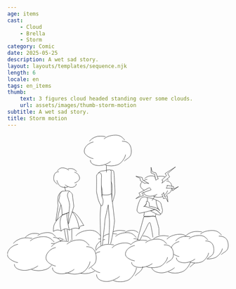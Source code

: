 ```yaml
---
age: items
cast:
    - Cloud
    - Brella
    - Storm
category: Comic
date: 2025-05-25
description: A wet sad story.
layout: layouts/templates/sequence.njk
length: 6
locale: en
tags: en_items
thumb:
    text: 3 figures cloud headed standing over some clouds.
    url: assets/images/thumb-storm-motion
subtitle: A wet sad story.
title: Storm motion
---
```






<svg xmlns="http://www.w3.org/2000/svg" width="100%" height="100%" fill="none" viewBox="0 0 717 477">
  <ellipse cx="213.5" cy="357" fill="#fff" rx="57.3" ry="44.6"/>
  <path stroke="#000" d="M163.4 337.2c5.3-8.3 12.2 4 36.6 5.3 30.5 1.6 48.3-18.5 57.7-12"/>
  <ellipse cx="259.2" cy="352.8" fill="#fff" rx="52.2" ry="45.4"/>
  <path stroke="#000" d="M222.2 327.3c3.4-6.6 21.8-18.2 46.4-18.2 18.7 0 27.6 10 37 23.1"/>
  <ellipse cx="289" cy="382.5" fill="#fff" rx="44.3" ry="47"/>
  <path stroke="#000" d="M303.5 428c12.3-13.3 27-16.6 28.3-39.7 1.2-23-5.1-52.5-37-51.1"/>
  <ellipse cx="250.5" cy="392.4" fill="#fff" rx="66.8" ry="56.9"/>
  <path stroke="#000" d="M308.5 398.2c0 11.8-16 41.8-33.3 47a69.6 69.6 0 0 1-48.7 0"/>
  <ellipse cx="186.6" cy="378.4" fill="#fff" rx="43.5" ry="39.6"/>
  <path stroke="#000" d="M167 423c0 21.4 25.2 26.2 38.5 25.5 16.7-.8 39.2-13.2 43.5-19"/>
  <ellipse cx="207.7" cy="404.8" fill="#fff" rx="42.8" ry="39.6"/>
  <path stroke="#000" d="M179.4 340.5c-10 1.9-26.9 11.5-33.4 27.2-8.2 19.7.7 28.9 6.5 34.6 5.8 5.8 20.3 14 26.9 14"/>
  <ellipse cx="509.3" cy="365" fill="#fff" rx="52.4" ry="39.9"/>
  <path stroke="#000" d="M463.5 347.3a49.8 49.8 0 0 1 42.4-20.7c27.9 1.5 35.2 8.8 43.8 14.8"/>
  <ellipse cx="551" cy="361.3" fill="#fff" rx="47.8" ry="40.6"/>
  <path stroke="#000" d="M517.2 338.4c3.1-6 20-16.3 42.5-16.3 17 0 25.2 9 33.8 20.7"/>
  <ellipse cx="578.2" cy="387.9" fill="#fff" rx="40.5" ry="42.1"/>
  <path stroke="#000" d="M591.5 428.5c11.3-11.8 24.7-14.7 25.9-35.4 1.1-20.7-4.7-47-33.9-45.8"/>
  <ellipse cx="543.1" cy="396.8" fill="#fff" rx="61" ry="51"/>
  <path stroke="#000" d="M596.1 402c0 10.5-14.5 37.3-30.5 42a64.8 64.8 0 0 1-44.4 0"/>
  <ellipse cx="484.7" cy="384.2" fill="#fff" rx="39.8" ry="35.5"/>
  <path stroke="#000" d="M466.8 424.1c0 19.2 23 23.5 35.2 22.9 15.2-.7 35.8-11.8 39.8-17"/>
  <ellipse cx="504" cy="407.8" fill="#fff" rx="39.1" ry="35.5"/>
  <path stroke="#000" d="M478 350.2a45.8 45.8 0 0 0-30.4 24.4c-7.5 17.7.6 25.9 6 31 5.3 5.2 18.5 12.6 24.5 12.6"/>
  <ellipse cx="618.4" cy="341.3" fill="#fff" rx="47.2" ry="29.3"/>
  <path stroke="#000" d="M577.3 328.3c4.3-5.4 18.1-16 38.2-15.2 25 1 31.6 6.5 39.4 10.9"/>
  <ellipse cx="656.1" cy="338.6" fill="#fff" rx="43" ry="29.9"/>
  <path stroke="#000" d="M625.6 321.8c2.8-4.4 18-12 38.2-12 15.4 0 22.7 6.6 30.5 15.2"/>
  <ellipse cx="680.5" cy="358.2" fill="#fff" rx="36.4" ry="30.9"/>
  <path stroke="#000" d="M692.5 388c10.1-8.7 22.2-10.9 23.2-26 1-15.2-4.1-34.6-30.4-33.7"/>
  <ellipse cx="648.9" cy="364.7" fill="#fff" rx="54.9" ry="37.5"/>
  <path stroke="#000" d="M696.6 368.5c0 7.7-13 27.4-27.4 30.9-18 4.3-28 3.3-40 0"/>
  <ellipse cx="596.4" cy="355.4" fill="#fff" rx="35.8" ry="26.1"/>
  <path stroke="#000" d="M580.2 384.7c0 14.2 20.7 17.3 31.7 16.9a74 74 0 0 0 35.8-12.5"/>
  <ellipse cx="613.7" cy="372.8" fill="#fff" rx="35.2" ry="26.1"/>
  <path stroke="#000" d="M590.4 330.5c-8.2 1.2-22.1 7.6-27.5 17.9-6.7 13 .6 19 5.4 22.8a51.8 51.8 0 0 0 22 9.2"/>
  <ellipse cx="369.1" cy="343.5" fill="#fff" rx="49.3" ry="35.2"/>
  <path stroke="#000" d="M326 327.9c4.6-6.5 19-19.3 40-18.3 26.2 1.3 33 7.8 41.2 13"/>
  <ellipse cx="408.4" cy="340.2" fill="#fff" rx="45" ry="35.8"/>
  <path stroke="#000" d="M376.6 320c2.9-5.2 29.4-19.5 47.4-3"/>
  <ellipse cx="434" cy="363.7" fill="#fff" rx="38.1" ry="37.1"/>
  <path stroke="#000" d="M446.5 399.5c10.6-10.4 23.3-13 24.4-31.3 1-18.2-4.4-41.4-31.9-40.3"/>
  <ellipse cx="400.9" cy="371.5" fill="#fff" rx="57.5" ry="44.9"/>
  <path stroke="#000" d="M450.9 376c0 9.4-13.8 33-28.7 37.2a65 65 0 0 1-41.9 0"/>
  <ellipse cx="346" cy="360.4" fill="#fff" rx="37.5" ry="31.3"/>
  <path stroke="#000" d="M329.1 395.6c0 17 21.6 20.7 33.1 20.2 14.4-.7 33.7-10.5 37.5-15"/>
  <ellipse cx="364.1" cy="381.3" fill="#fff" rx="36.8" ry="31.3"/>
  <path stroke="#000" d="M339.7 330.5A42.8 42.8 0 0 0 311 352c-7.1 15.5.6 22.7 5.6 27.3 5 4.6 17.5 11 23.1 11"/>
  <ellipse cx="343.6" cy="350.7" fill="#fff" rx="46.2" ry="31.6"/>
  <path stroke="#000" d="M303.2 336.6a45.5 45.5 0 0 1 37.5-16.3c24.5 1.1 31 7 38.6 11.7"/>
  <ellipse cx="380.4" cy="347.7" fill="#fff" rx="42.1" ry="32.2"/>
  <path stroke="#000" d="M350.6 329.6c2.7-4.7 17.6-12.8 37.4-12.8 15 0 22.3 7 29.9 16.3"/>
  <ellipse cx="404.4" cy="368.8" fill="#fff" rx="35.7" ry="33.3"/>
  <path stroke="#000" d="M416.1 401c10-9.4 21.8-11.7 22.8-28.1 1-16.4-4-37.2-29.8-36.3"/>
  <ellipse cx="373.4" cy="375.8" fill="#fff" rx="53.8" ry="40.3"/>
  <path stroke="#000" d="M420.2 380c0 8.3-12.9 29.5-26.9 33.2a63.3 63.3 0 0 1-39.2 0"/>
  <ellipse cx="322" cy="365.9" fill="#fff" rx="35.1" ry="28.1"/>
  <path stroke="#000" d="M306.2 397.5c0 15.2 20.2 18.5 31 18a68.4 68.4 0 0 0 35-13.4"/>
  <ellipse cx="338.9" cy="384.6" fill="#fff" rx="34.5" ry="28.1"/>
  <path stroke="#000" d="M316.1 339c-8 1.3-21.6 8.2-26.9 19.3-6.6 14 .6 20.4 5.3 24.5 4.6 4.1 16.3 10 21.6 10"/>
  <ellipse cx="581.9" cy="356.4" fill="#fff" rx="42.2" ry="28.3"/>
  <path stroke="#000" d="M545 343.8a42 42 0 0 1 34.3-14.7c22.4 1 28.3 6.3 35.3 10.5"/>
  <ellipse cx="615.6" cy="353.7" fill="#fff" rx="38.5" ry="28.8"/>
  <path stroke="#000" d="M588.4 337.5c2.5-4.2 16-11.5 34.2-11.5 13.7 0 20.3 6.3 27.2 14.7"/>
  <ellipse cx="637.5" cy="372.6" fill="#fff" rx="32.6" ry="29.8"/>
  <path stroke="#000" d="M648.2 401.4c9.1-8.4 20-10.5 20.9-25.1 1-14.7-3.8-33.3-27.3-32.5"/>
  <ellipse cx="609.2" cy="378.9" fill="#fff" rx="49.2" ry="36.1"/>
  <path stroke="#000" d="M652 382.5c0 7.6-11.8 26.5-24.6 29.9a59 59 0 0 1-35.8 0"/>
  <ellipse cx="562.2" cy="370" fill="#fff" rx="32.1" ry="25.1"/>
  <path stroke="#000" d="M547.7 398.3c0 13.6 18.5 16.6 28.4 16.2a63.3 63.3 0 0 0 32-12"/>
  <ellipse cx="577.7" cy="386.7" fill="#fff" rx="31.5" ry="25.1"/>
  <path stroke="#000" d="M556.8 345.9c-7.3 1.2-19.8 7.3-24.6 17.3-6 12.5.6 18.3 4.8 22 4.3 3.6 15 8.9 19.8 8.9"/>
  <ellipse cx="306.2" cy="35.1" fill="#fff" rx="46.2" ry="31.6"/>
  <path stroke="#000" d="M265.8 21a45.5 45.5 0 0 1 37.4-16.3c24.6 1.1 31 7 38.6 11.7"/>
  <ellipse cx="343" cy="32.2" fill="#fff" rx="42.1" ry="32.2"/>
  <path stroke="#000" d="M313.2 14c2.7-4.6 17.5-12.8 37.4-12.8 15 0 22.2 7 29.8 16.3"/>
  <ellipse cx="367" cy="53.2" fill="#fff" rx="35.7" ry="33.3"/>
  <path stroke="#000" d="M378.7 85.4c10-9.4 21.8-11.7 22.8-28 1-16.5-4.1-37.3-29.8-36.3"/>
  <ellipse cx="336" cy="60.2" fill="#fff" rx="53.8" ry="40.3"/>
  <path stroke="#000" d="M382.8 64.3c0 8.4-12.9 29.6-27 33.4a63.3 63.3 0 0 1-39.1 0"/>
  <ellipse cx="284.5" cy="50.3" fill="#fff" rx="35.1" ry="28.1"/>
  <path stroke="#000" d="M268.7 81.9c0 15.2 20.3 18.6 31 18a68.4 68.4 0 0 0 35.1-13.4"/>
  <ellipse cx="301.5" cy="69" fill="#fff" rx="34.5" ry="28.1"/>
  <path stroke="#000" d="M278.7 23.4c-8 1.4-21.7 8.2-27 19.3-6.5 14 .7 20.5 5.3 24.5 4.7 4.1 16.4 10 21.7 10"/>
  <path fill="#fff" d="M300.6 270c-.4-5 1.8-49.2 7.1-77 23 0 26-1.2 29.6-2.4 3.3 28.5 10 86 10 88.1-2.3 24.4-10.6 80.7-24.8 110.8 4.7-10.5 9.5-98.6 8.3-110.8l-4-51.8c-5 24.6-10.8 45.8-10.8 51.8 0 7.2-11 103.6-11.3 110.1v.4-.4c-3.5-64-3.5-112.5-4-118.8Z"/>
  <path stroke="#000" d="M307.7 193c-5.3 27.8-7.5 72-7 77 .5 6.3.5 55 4 119.2-.5-.3 11.3-103 11.3-110.5 0-6 5.8-27.2 10.9-51.8l3.9 51.8c1.2 12.2-3.6 100.3-8.3 110.8 14.2-30.1 22.5-86.4 24.8-110.8 0-2.2-6.7-59.6-10-88-3.6 1.1-6.5 2.3-29.6 2.3Z"/>
  <path fill="#fff" stroke="#000" d="M344.2 117.4c-2-3.4-10.4-3-14.4-2.4-4.3 5.3 4.2 31.4 9 43.8 1.8 11.3 0 39.1 0 41.5 0 37.6 7-2.3 8.4-4.7 3-5.7 0-34 0-36.8 0-2.8-.6-37.2-3-41.4Z"/>
  <path fill="#fff" stroke="#000" d="M311 117c4.8 0 12.4-3.6 21.1-3.6 7 3.6 4.1 7 4.1 15.8 0 12.3 1.2 60.3 0 62-6 4.7-17.9 4-28 3.5-.2-5.6-1.2-19.2-3.5-28-3-11.2-1.8-25.2-3-25.2 3-12.3-4.6-16.4-7-17.5 4.7-6.5 11.7-7 16.4-7Z"/>
  <path fill="#fff" stroke="#000" d="M288.9 135.7c-.5-7.5 6-11.7 9.4-12.9 7.4 0 7.4 12 6.4 18.1v38.6c0 4.7 0 18.2 4 27 4.2 8.7-1 27.4-4 23.9a54.2 54.2 0 0 1-9.4-18.1c-5.3-18.7-6.4-28-6.4-29.9 0-2.3.6-37.4 0-46.7Z"/>
  <path stroke="#000" d="M321 121.6V99.4"/>
  <ellipse cx="92.4" cy="343.5" fill="#fff" rx="39.8" ry="24.9"/>
  <path stroke="#000" d="M57.7 332.4a40.6 40.6 0 0 1 32.2-13c21.1 1 26.6 5.6 33.2 9.3"/>
  <ellipse cx="124.1" cy="341.2" fill="#fff" rx="36.2" ry="25.4"/>
  <path stroke="#000" d="M98.4 326.8c2.4-3.6 15.1-10.1 32.2-10.1 13 0 19.2 5.5 25.7 13"/>
  <ellipse cx="144.7" cy="357.8" fill="#fff" rx="30.7" ry="26.3"/>
  <path stroke="#000" d="M154.8 383.1c8.6-7.3 18.8-9.2 19.6-22.1 1-13-3.5-29.4-25.6-28.6"/>
  <ellipse cx="118.1" cy="363.3" fill="#fff" rx="46.3" ry="31.8"/>
  <path stroke="#000" d="M158.3 366.5c0 6.6-11 23.4-23.1 26.3a59.2 59.2 0 0 1-33.7 0M60.2 380.4c0 12 17.4 14.7 26.7 14.3A62 62 0 0 0 117 384"/>
  <ellipse cx="88.4" cy="370.2" fill="#fff" rx="29.7" ry="22.2"/>
  <ellipse cx="66.1" cy="367.4" fill="#fff" rx="53.5" ry="34.9"/>
  <path stroke="#000" d="M19.3 351.9c5-6.5 20.6-19.1 43.4-18.1 28.4 1.3 35.9 7.8 44.7 13"/>
  <ellipse cx="108.7" cy="364.1" fill="#fff" rx="48.7" ry="35.5"/>
  <path stroke="#000" d="M74.2 344.1c3.1-5.1 20.3-14.2 43.3-14.2 17.4 0 25.7 7.8 34.5 18.1"/>
  <ellipse cx="136.5" cy="387.4" fill="#fff" rx="41.3" ry="36.8"/>
  <path stroke="#000" d="M150 422.9c11.5-10.3 25.2-13 26.4-31 1.2-18-4.7-41-34.5-40"/>
  <ellipse cx="100.6" cy="395.1" fill="#fff" rx="62.3" ry="44.5"/>
  <path stroke="#000" d="M154.7 399.7c0 9.2-14.8 32.6-31 36.8a76.7 76.7 0 0 1-45.5 0"/>
  <ellipse cx="41" cy="384.2" fill="#fff" rx="40.6" ry="31"/>
  <path stroke="#000" d="M22.7 419c0 16.8 23.5 20.6 36 20 15.5-.6 36.5-10.3 40.5-14.8"/>
  <ellipse cx="60.6" cy="404.8" fill="#fff" rx="39.9" ry="31"/>
  <path stroke="#000" d="M34.2 354.5c-9.2 1.5-25 9-31.1 21.3-7.7 15.4.7 22.6 6 27 5.5 4.6 19 11 25.1 11"/>
  <ellipse cx="331.5" cy="393.1" fill="#fff" rx="52.4" ry="39.9"/>
  <path stroke="#000" d="M285.7 375.3a49.8 49.8 0 0 1 42.5-20.7c27.8 1.5 35.1 9 43.8 14.8"/>
  <ellipse cx="373.3" cy="389.4" fill="#fff" rx="47.8" ry="40.6"/>
  <path stroke="#000" d="M339.5 366.5c3-6 19.9-16.3 42.4-16.3 17 0 25.2 8.9 33.8 20.7"/>
  <ellipse cx="400.5" cy="416" fill="#fff" rx="40.5" ry="42.1"/>
  <path stroke="#000" d="M413.7 456.6c11.3-11.8 24.7-14.8 26-35.5 1-20.7-4.7-47-34-45.8"/>
  <ellipse cx="365.3" cy="424.8" fill="#fff" rx="61" ry="51"/>
  <path stroke="#000" d="M418.4 430c0 10.6-14.6 37.4-30.5 42.1a64.8 64.8 0 0 1-44.5 0"/>
  <ellipse cx="307" cy="412.3" fill="#fff" rx="39.8" ry="35.5"/>
  <path stroke="#000" d="M289 452.2c0 19.2 23 23.5 35.2 22.9 15.3-.8 35.8-11.9 39.8-17"/>
  <ellipse cx="326.2" cy="435.9" fill="#fff" rx="39.1" ry="35.5"/>
  <path stroke="#000" d="M300.3 378.3a45.8 45.8 0 0 0-30.5 24.4c-7.5 17.6.7 25.8 6 31 5.3 5.2 18.6 12.6 24.5 12.6"/>
  <ellipse cx="440.7" cy="369.4" fill="#fff" rx="47.2" ry="29.3"/>
  <path stroke="#000" d="M399.5 356.4c4.4-5.5 18.1-16.1 38.2-15.2 25 1 31.6 6.5 39.4 10.8"/>
  <ellipse cx="478.3" cy="366.7" fill="#fff" rx="43" ry="29.9"/>
  <path stroke="#000" d="M447.8 349.9c2.8-4.4 18-12 38.2-12 15.4 0 22.7 6.5 30.5 15.2"/>
  <ellipse cx="502.8" cy="386.2" fill="#fff" rx="36.4" ry="30.9"/>
  <path stroke="#000" d="M514.7 416c10.1-8.6 22.2-10.8 23.3-26 1-15.2-4.2-34.5-30.5-33.6"/>
  <ellipse cx="471.1" cy="392.7" fill="#fff" rx="54.9" ry="37.5"/>
  <path stroke="#000" d="M518.9 396.5c0 7.8-13.2 27.5-27.5 31-17.9 4.3-28 3.2-40 0"/>
  <ellipse cx="418.6" cy="383.5" fill="#fff" rx="35.8" ry="26.1"/>
  <path stroke="#000" d="M402.5 412.8c0 14.1 20.6 17.3 31.6 16.8a73.9 73.9 0 0 0 35.8-12.4"/>
  <ellipse cx="435.9" cy="400.9" fill="#fff" rx="35.2" ry="26.1"/>
  <path stroke="#000" d="M412.6 358.5c-8.1 1.3-22 7.6-27.4 18-6.8 13 .6 19 5.3 22.7a51.8 51.8 0 0 0 22.1 9.3"/>
  <ellipse cx="31" cy="22" fill="#fff" rx="31" ry="22" transform="matrix(.99403 .1091 -.1224 .99248 442.5 129.4)"/>
  <path stroke="#000" d="M444.9 142a30.5 30.5 0 0 1 26.3-8.6c16.3 2.6 20 7.1 24.7 11"/>
  <ellipse cx="28.2" cy="22.4" fill="#fff" rx="28.2" ry="22.4" transform="matrix(.99403 .1091 -.1224 .99248 470 130)"/>
  <path stroke="#000" d="M477 140.6c2.3-3 12.8-7.6 26-6.2 10.1 1.1 14.3 6.5 18.6 13.5"/>
  <ellipse cx="23.9" cy="23.3" fill="#fff" rx="23.9" ry="23.3" transform="matrix(.99403 .1091 -.1224 .99248 488.6 146)"/>
  <path stroke="#000" d="M514.6 194.8c7.4-5.8 15.5-6.5 17.6-17.8 2-11.2.4-26-16.8-27.3"/>
  <ellipse cx="36.1" cy="28.2" fill="#fff" rx="36.1" ry="28.2" transform="matrix(.99403 .1091 -.1224 .99248 456 142.4)"/>
  <path stroke="#000" d="M519.1 180.5c-.7 5.8-11 19.6-20.8 21.1-12 2-18.6.4-26-2.8"/>
  <ellipse cx="23.5" cy="19.6" fill="#fff" rx="23.5" ry="19.6" transform="matrix(.99403 .1091 -.1224 .99248 433.9 141.6)"/>
  <path stroke="#000" d="M441.7 184.3c-1.3 10.6 11.8 14.4 19 14.8 9 .6 21.9-4.1 24.6-6.7"/>
  <ellipse cx="23.1" cy="19.6" fill="#fff" rx="23.1" ry="19.6" transform="matrix(.99403 .1091 -.1224 .99248 444 155.8)"/>
  <path stroke="#000" d="M453.3 144.6c-5.5.3-15.1 4-19.6 11.3-5.6 9.3-1.4 14.3 1.4 17.4 2.8 3.2 10 8.1 13.6 8.5"/>
  <path fill="#fff" stroke="#000" d="M447.2 205.7c3.8-4 13.7-1.7 18 0 23.5 4 18.7 12 22.4 15 3.8 3-2 20.6-3.7 26.6-1.3 4.8-3 8.2-3.7 17-11-2.7-40.9 2.7-38.3-2.5 3.2-6.5 2.6-31 0-37-2.7-6 .5-14 5.3-19Z"/>
  <path stroke="#000" d="M421 341.5a9528.5 9528.5 0 0 0 21.4-76.2h13.3c8.6 0 16-3 18.2-2 1.7.8 5 1.7 6.4 2a502.4 502.4 0 0 1 10.7 36.9c0 3 .5 16.3 0 23.3m-62 16c5.4-10.1 16.5-31 18.2-33.4 2.1-3 10.7-26.3 14.4-23.8 3 2 8 32.6 10.1 47.7M479.5 196.5 469 212.9"/>
  <path fill="#fff" stroke="#000" d="M435.4 203.6c6.8-4.4 14.8-1.8 18 0 3.3 14.6-6.4 25.3-11.7 28.9 6.4-2.6 29.6.5 32.3 2.5 2.6 2 7.4 4 4.7 6-2.6 2.1-47.5 13.7-51.2 12.7-3.7-1-5.9-4.5-7.4-7.6-1.6-3 6.8-37 15.3-42.5Z"/>
  <path fill="#fff" d="M482 211.7c4.9 1.1 15 5.4 16.2 13 1.5 9.4 5.2 18.4 4.6 20.9-.5 2.5-1.5 9.5-4.6 10.5-2.5.8-4.7-5.5-16.2-13l-36.4-11.5c2-2 6-7.4 4.7-13-1.6-7 9.3-1 9.3 2.6 0 2.7 1 8.1 0 10.4 9.3 1 25.4 4.6 31.8 11a54 54 0 0 1-9.4-31Z"/>
  <path stroke="#000" d="M482 211.7c4.9 1.1 15 5.4 16.2 13 1.5 9.4 5.2 18.4 4.6 20.9-.5 2.5-1.5 9.5-4.6 10.5-2.5.8-4.7-5.5-16.2-13l-36.4-11.5c2-2 6-7.4 4.7-13-1.6-7 9.3-1 9.3 2.6 0 2.7 1 8.1 0 10.4 10.6 1.2 30.1 5.6 33.9 14 .5 0-11.5-12-11.5-34Z"/>
  <path fill="#fff" stroke="#000" d="M485.6 257.8c6.7 3.3 10.4 1.4 11.4 0-7.9-11-16.4-15-19.7-15.7l-13 4.6c4.3 2.3 14.7 7.9 21.3 11.1ZM515.9 132.4l-15.3 14.4c5.4 0 2.2 6.6 0 10l25.3-20.4-6.3-11c7.7-6.5 23.6-20 25.3-21.2 1.7-1.2-21.8 13.7-33.8 21.3l4.8 7ZM481.2 123.6l7.7 19.3c-3 0-6.4 3-7.7 4.5L477 128l-11.4-4.4v-18.3l3.8 14.8 12 3.5ZM430.6 148.1l15.2 9.8c0-2.7 8.4-1.2 12.7 0L439 146.7l-2.1-8.3-20.5-3.9 14.2 6.8v6.8ZM426.4 188.8l30.5-16c5.6-3 8 2.4 8.6 5.5L436 188.8l5.4 7.5c-7.2 2.8-22 8.9-24.7 10.5-2.5 1.6 8.3-6.3 14-10.5l-4.3-7.5ZM538.8 167.9l-21.5-4.2c2.1 2.5-1 7.3-2.7 9.3H535v8.3l19.4-13.4-15.6 7.7v-7.7ZM506.3 207.2l-5.7-14.7c3.7 0 5.4-3.6 5.7-5.4l3.2 13.8 8.3-4 2.6 20.6-6.8-13.7-7.3 3.4Z"/>
  <ellipse cx="25.3" cy="20.2" fill="#fff" rx="25.3" ry="20.2" transform="matrix(-1 0 0 1 228 108.7)"/>
  <path stroke="#000" d="M224.7 119.9c-2.3-3.8-9.7-11-20.5-10.5-13.5.8-17 4.5-21.1 7.5"/>
  <ellipse cx="23.1" cy="20.5" fill="#fff" rx="23.1" ry="20.5" transform="matrix(-1 0 0 1 205.5 106.4)"/>
  <path stroke="#000" d="M198.8 115.4c-1.5-3-9.7-8.2-20.6-8.2-8.2 0-12.1 4.5-16.3 10.4"/>
  <ellipse cx="19.6" cy="21.3" fill="#fff" rx="19.6" ry="21.3" transform="matrix(-1 0 0 1 188.8 119.1)"/>
  <path stroke="#000" d="M162.8 161c-5.4-6-11.9-7.5-12.5-18-.5-10.4 2.3-23.7 16.4-23.1"/>
  <ellipse cx="29.5" cy="25.8" fill="#fff" rx="29.5" ry="25.8" transform="matrix(-1 0 0 1 215.8 119.1)"/>
  <path stroke="#000" d="M160.6 147.5c0 5.3 7 18.9 14.8 21.3a30 30 0 0 0 21.4 0"/>
  <ellipse cx="19.2" cy="17.9" fill="#fff" rx="19.2" ry="17.9" transform="matrix(-1 0 0 1 233.7 120.6)"/>
  <path stroke="#000" d="M223.1 158.7c0 9.7-11 11.9-17 11.6-7.3-.4-17.3-6-19.2-8.6"/>
  <ellipse cx="18.9" cy="17.9" fill="#fff" rx="18.9" ry="17.9" transform="matrix(-1 0 0 1 224.1 132.6)"/>
  <path stroke="#000" d="M217.7 121.4c4.4.8 11.9 5.2 14.7 12.3 3.7 9-.3 13-2.8 15.7-2.6 2.6-9 6.3-12 6.3M201.2 383l-12.3-51.4-4.1-25.2c4-6 14.6-14.5 24 0v25.2c1.5 19.5 4.6 59.1 4.6 62m-4.6 12.8c0-3-12.3-60.8-11.7-67.8.4-5.6-2.2-23.8-3.5-32.2M185.4 167.2l4.6 20M177.2 183c-3.5 1.6-11 7.5-12.9 18.7-1.9 11.3-.8 23 0 27.5l-7 48.6c-.6 4 7-7.6 7-13.5 0-4.7 6.3-27.3 9.4-38"/>
  <path fill="#fff" d="M149.7 299.4c1-15 19.1-32.4 28-39.2 3.4 0 9-3.6 15.9-6.4 5.2-2.2 11.2-4 17.5-3.5 14.6 1.1 35 42 36.8 43.3-16.3 0-14.6 9.3-15.2 11-14.6-7.5-31.5 4.2-32.1 4.2-14-10.6-25.3 2.2-25.8 2.9a23 23 0 0 0-25.1.6c-.4 2-1 2 0-12.9Z"/>
  <path stroke="#000" d="M177.8 260.2c-9 6.8-27.2 24.2-28.1 39.2-1 15-.4 14.8 0 12.9a23 23 0 0 1 25.1-.6m3-51.5c-11.3 15-6.7 40.6-3 51.5m3-51.5c3.3 0 8.9-3.6 15.8-6.4m-18.8 57.9c-.5.6 11.2-14 25.8-3m0 0c.6 0 17.5-11.6 32.1-4m-32.1 4c-3.7-17.1-10.3-52.2-7-55m39.1 51c.6-1.8-1.1-11.1 15.2-11.1-1.7-1.2-22.2-42.2-36.8-43.3m21.6 54.4c-1.3-12.1-7.6-40-21.6-54.4m0 0a37.8 37.8 0 0 0-17.5 3.5"/>
  <path fill="#fff" d="M177.2 183c7.4-1 22.7-2.3 24.5 0 2.4 3 9.4 6.5 9.4 12.9s4.7 33.3 4 36.8c-.4 2.8-9 28.5-13.4 41a75 75 0 0 1-3.5 14.6c-1.7 3.5 0-17.6 0-22.8 0-2.2.6-7.8 1.3-14l-22.3 7.6c0-7.8-.6-25-3-31-2.9-7.6-7.5-10.6-7.5-14.7 0-4 3.5-12.8 2.9-17.5-.5-3.7 4.9-10.1 7.6-12.9Z"/>
  <path stroke="#000" d="M201.7 183c-1.8-2.3-17.1-1-24.5 0-2.7 2.8-8 9.2-7.6 12.9.6 4.7-3 13.4-3 17.5s4.7 7 7.7 14.7c2.3 6 2.9 23.2 2.9 31l22.3-7.7m2.2-68.4c2.4 3 9.4 6.5 9.4 12.9s4.7 33.3 4 36.8c-.4 2.8-9 28.5-13.4 41a75 75 0 0 1-3.5 14.6c-1.7 3.5 0-17.6 0-22.8 0-2.2.6-7.8 1.3-14m2.2-68.5c-7.4 3.8-7.4 13.3-6.4 17.6 2.2 6.8 6.4 21.8 6.4 27.5 0 4-1.2 14.4-2.2 23.3"/>
  <ellipse cx="185.9" cy="378.1" fill="#fff" rx="49.3" ry="35.2"/>
  <path stroke="#000" d="M142.8 362.4c4.6-6.5 19-19.2 40-18.2 26.3 1.3 33.1 7.8 41.2 13"/>
  <ellipse cx="225.3" cy="374.8" fill="#fff" rx="45" ry="35.8"/>
  <path stroke="#000" d="M193.4 354.6c3-5.2 18.8-14.3 40-14.3 16 0 23.7 7.8 31.9 18.2"/>
  <ellipse cx="250.9" cy="398.3" fill="#fff" rx="38.1" ry="37.1"/>
  <path stroke="#000" d="M263.4 434c10.6-10.4 23.3-13 24.3-31.2 1.1-18.2-4.3-41.4-31.8-40.4"/>
  <ellipse cx="217.8" cy="406.1" fill="#fff" rx="57.5" ry="44.9"/>
  <path stroke="#000" d="M267.8 410.6c0 9.4-13.8 33-28.8 37.1a65 65 0 0 1-41.8 0"/>
  <ellipse cx="162.8" cy="395" fill="#fff" rx="37.5" ry="31.3"/>
  <path stroke="#000" d="M146 430.2c0 16.9 21.6 20.7 33 20.1 14.4-.6 33.8-10.4 37.5-15"/>
  <ellipse cx="180.9" cy="415.8" fill="#fff" rx="36.8" ry="31.3"/>
  <path stroke="#000" d="M156.6 365a42.8 42.8 0 0 0-28.7 21.5c-7.1 15.6.6 22.8 5.6 27.4 5 4.5 17.5 11 23 11"/>
</svg>


